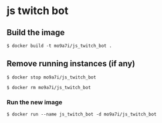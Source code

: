 # js twitch bot

## Build the image

`$ docker build -t mo9a7i/js_twitch_bot .`

## Remove running instances (if any)

`$ docker stop mo9a7i/js_twitch_bot`

`$ docker rm mo9a7i/js_twitch_bot`

### Run the new image

`$ docker run --name js_twitch_bot -d mo9a7i/js_twitch_bot`
